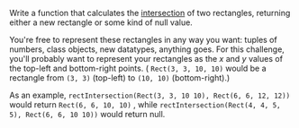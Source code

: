 

Write a function that calculates the [intersection](http://en.wikipedia.org/wiki/Intersection_(set_theory)) of two rectangles, returning either a new rectangle or some kind of null value.

You're free to represent these rectangles in any way you want: tuples of numbers, class objects, new datatypes, anything goes. For this challenge, you'll probably want to represent your rectangles as the _x_ and _y_ values of the top-left and bottom-right points. ( `Rect(3, 3, 10, 10)` would be a rectangle from `(3, 3)` (top-left) to `(10, 10)` (bottom-right).)

As an example, `rectIntersection(Rect(3, 3, 10 10), Rect(6, 6, 12, 12))` would return `Rect(6, 6, 10, 10)` , while `rectIntersection(Rect(4, 4, 5, 5), Rect(6, 6, 10 10))` would return null.

